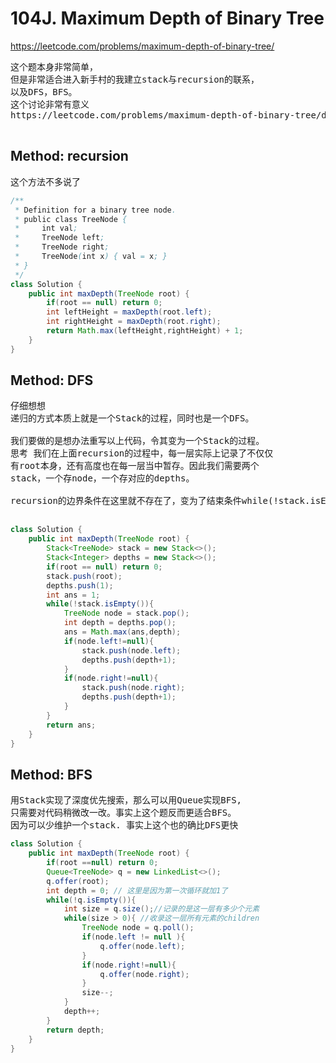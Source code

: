 # 104J. Maximum Depth of Binary Tree
https://leetcode.com/problems/maximum-depth-of-binary-tree/
<pre>
这个题本身非常简单，
但是非常适合进入新手村的我建立stack与recursion的联系，
以及DFS，BFS。
这个讨论非常有意义
https://leetcode.com/problems/maximum-depth-of-binary-tree/discuss/34195/Two-Java-Iterative-solution-DFS-and-BFS

</pre>

## Method: recursion
这个方法不多说了
```Java
/**
 * Definition for a binary tree node.
 * public class TreeNode {
 *     int val;
 *     TreeNode left;
 *     TreeNode right;
 *     TreeNode(int x) { val = x; }
 * }
 */
class Solution {
    public int maxDepth(TreeNode root) {
        if(root == null) return 0;
        int leftHeight = maxDepth(root.left);
        int rightHeight = maxDepth(root.right);
        return Math.max(leftHeight,rightHeight) + 1;
    }
}
```
## Method: DFS
<pre>
仔细想想
递归的方式本质上就是一个Stack的过程，同时也是一个DFS。

我们要做的是想办法重写以上代码，令其变为一个Stack的过程。
思考 我们在上面recursion的过程中，每一层实际上记录了不仅仅
有root本身，还有高度也在每一层当中暂存。因此我们需要两个
stack，一个存node，一个存对应的depths。

recursion的边界条件在这里就不存在了，变为了结束条件while(!stack.isEmpty())。

</pre>
```java
class Solution {
    public int maxDepth(TreeNode root) {
        Stack<TreeNode> stack = new Stack<>();
        Stack<Integer> depths = new Stack<>();
        if(root == null) return 0;
        stack.push(root);
        depths.push(1);
        int ans = 1;
        while(!stack.isEmpty()){
            TreeNode node = stack.pop();
            int depth = depths.pop();
            ans = Math.max(ans,depth);
            if(node.left!=null){
                stack.push(node.left);
                depths.push(depth+1);
            }
            if(node.right!=null){
                stack.push(node.right);
                depths.push(depth+1);              
            }
        }
        return ans;
    }
}
```
## Method: BFS

<pre>
用Stack实现了深度优先搜索，那么可以用Queue实现BFS,
只需要对代码稍微改一改。事实上这个题反而更适合BFS。
因为可以少维护一个stack. 事实上这个也的确比DFS更快
</pre>

```Java
class Solution {
    public int maxDepth(TreeNode root) {
        if(root ==null) return 0;
        Queue<TreeNode> q = new LinkedList<>();
        q.offer(root);
        int depth = 0; // 这里是因为第一次循环就加1了
        while(!q.isEmpty()){
            int size = q.size();//记录的是这一层有多少个元素
            while(size > 0){ //收录这一层所有元素的children
                TreeNode node = q.poll();
                if(node.left != null ){
                    q.offer(node.left);
                }
                if(node.right!=null){
                    q.offer(node.right);
                }
                size--;
            }
            depth++;
        }
        return depth;
    }
}
```

